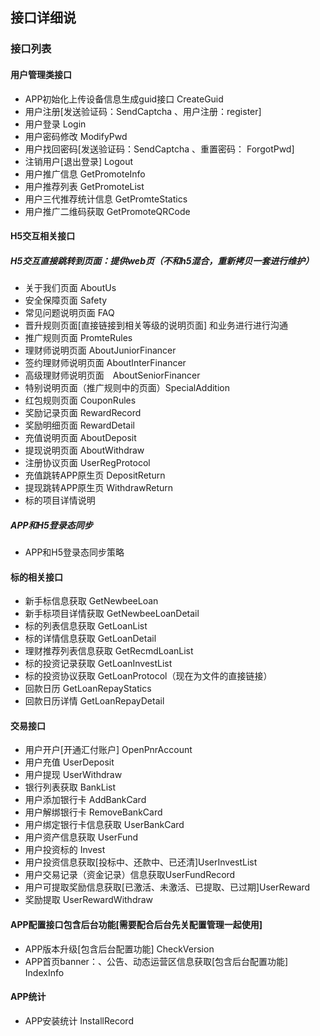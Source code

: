 ## 接口详细说

### 接口列表

#### 用户管理类接口

* APP初始化上传设备信息生成guid接口 CreateGuid
* 用户注册[发送验证码：SendCaptcha 、用户注册：register]
* 用户登录 Login
* 用户密码修改  ModifyPwd
* 用户找回密码[发送验证码：SendCaptcha 、重置密码： ForgotPwd]
* 注销用户[退出登录] Logout
* 用户推广信息 GetPromoteInfo
* 用户推荐列表 GetPromoteList
* 用户三代推荐统计信息 GetPromteStatics
* 用户推广二维码获取 GetPromoteQRCode

#### H5交互相关接口 
    
##### H5交互直接跳转到页面：提供web页（不和h5混合，重新拷贝一套进行维护）


* 关于我们页面 AboutUs 
* 安全保障页面 Safety
* 常见问题说明页面 FAQ
* 晋升规则页面[直接链接到相关等级的说明页面] 和业务进行进行沟通
* 推广规则页面 PromteRules
* 理财师说明页面 AboutJuniorFinancer
* 签约理财师说明页面 AboutInterFinancer 
* 高级理财师说明页面　AboutSeniorFinancer 
* 特别说明页面（推广规则中的页面）SpecialAddition
* 红包规则页面 CouponRules
* 奖励记录页面 RewardRecord
* 奖励明细页面 RewardDetail
* 充值说明页面 AboutDeposit
* 提现说明页面 AboutWithdraw
* 注册协议页面 UserRegProtocol
* 充值跳转APP原生页 DepositReturn
* 提现跳转APP原生页 WithdrawReturn
* 标的项目详情说明 

##### APP和H5登录态同步

* APP和H5登录态同步策略

#### 标的相关接口

* 新手标信息获取 GetNewbeeLoan
* 新手标项目详情获取  GetNewbeeLoanDetail
* 标的列表信息获取 GetLoanList
* 标的详情信息获取 GetLoanDetail
* 理财推荐列表信息获取 GetRecmdLoanList
* 标的投资记录获取 GetLoanInvestList
* 标的投资协议获取 GetLoanProtocol（现在为文件的直接链接）
* 回款日历 GetLoanRepayStatics
* 回款日历详情  GetLoanRepayDetail

#### 交易接口

* 用户开户[开通汇付账户] OpenPnrAccount
* 用户充值 UserDeposit
* 用户提现 UserWithdraw
* 银行列表获取 BankList
* 用户添加银行卡 AddBankCard
* 用户解绑银行卡 RemoveBankCard
* 用户绑定银行卡信息获取 UserBankCard
* 用户资产信息获取 UserFund
* 用户投资标的 Invest
* 用户投资信息获取[投标中、还款中、已还清]UserInvestList
* 用户交易记录（资金记录）信息获取UserFundRecord
* 用户可提取奖励信息获取[已激活、未激活、已提取、已过期]UserReward
* 奖励提取 UserRewardWithdraw

#### APP配置接口包含后台功能[需要配合后台先关配置管理一起使用]

* APP版本升级[包含后台配置功能] CheckVersion
* APP首页banner：、公告、动态运营区信息获取[包含后台配置功能] IndexInfo

#### APP统计
* APP安装统计 InstallRecord


